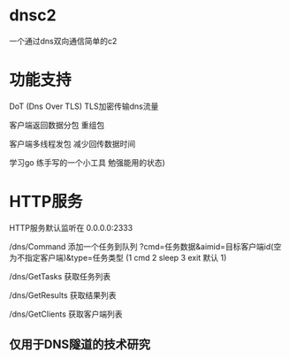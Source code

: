 # dnsc2

一个通过dns双向通信简单的c2

# 功能支持

DoT  (Dns Over TLS) TLS加密传输dns流量

客户端返回数据分包 重组包

客户端多线程发包 减少回传数据时间

学习go 练手写的一个小工具   勉强能用的状态)


# HTTP服务

HTTP服务默认监听在 0.0.0.0:2333

/dns/Command 添加一个任务到队列 ?cmd=任务数据&aimid=目标客户端id(空为不指定客户端)&type=任务类型 (1 cmd 2 sleep 3 exit  默认 1)

/dns/GetTasks 获取任务列表

/dns/GetResults 获取结果列表

/dns/GetClients 获取客户端列表

## 仅用于DNS隧道的技术研究
